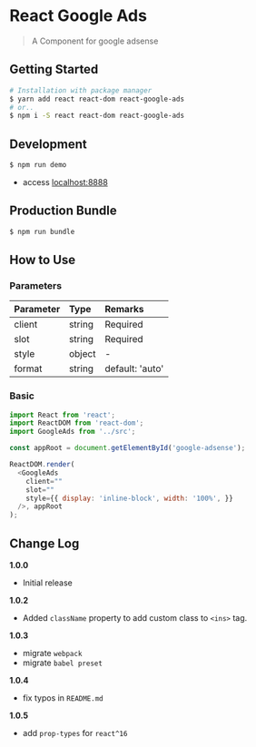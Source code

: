# React Google Ads
> A Component for google adsense

## Getting Started
```sh
# Installation with package manager
$ yarn add react react-dom react-google-ads
# or..
$ npm i -S react react-dom react-google-ads
```

## Development
```sh
$ npm run demo
```
- access [localhost:8888](http://localhost:8888)

## Production Bundle
```sh
$ npm run bundle
```

## How to Use
### Parameters
| Parameter | Type   | Remarks         |
|:----------|:-------|:----------------|
| client    | string | Required        |
| slot      | string | Required        |
| style     | object | -               |
| format    | string | default: 'auto' |

### Basic
```js
import React from 'react';
import ReactDOM from 'react-dom';
import GoogleAds from '../src';

const appRoot = document.getElementById('google-adsense');

ReactDOM.render(
  <GoogleAds
    client=""
    slot=""
    style={{ display: 'inline-block', width: '100%', }}
  />, appRoot
);
```

## Change Log
__1.0.0__
- Initial release

__1.0.2__
- Added `className` property to add custom class to `<ins>` tag.

__1.0.3__
- migrate `webpack`
- migrate `babel preset`

__1.0.4__
- fix typos in `README.md`

__1.0.5__
- add `prop-types` for `react^16`
